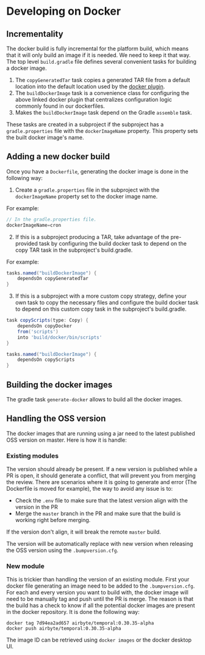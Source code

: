 # Developing on Docker

## Incrementality

The docker build is fully incremental for the platform build, which means that it will only build an
image if it is needed. We need to keep it that way. The top level `build.gradle` file defines
several convenient tasks for building a docker image.

1. The `copyGeneratedTar` task copies a generated TAR file from a default location into the default
   location used by the [docker plugin](https://github.com/bmuschko/gradle-docker-plugin).
2. The `buildDockerImage` task is a convenience class for configuring the above linked docker plugin
   that centralizes configuration logic commonly found in our dockerfiles.
3. Makes the `buildDockerImage` task depend on the Gradle `assemble` task.

These tasks are created in a subproject if the subproject has a `gradle.properties` file with the
`dockerImageName` property. This property sets the built docker image's name.

## Adding a new docker build

Once you have a `Dockerfile`, generating the docker image is done in the following way:

1. Create a `gradle.properties` file in the subproject with the `dockerImageName` property set to
   the docker image name.

For example:

```groovy
// In the gradle.properties file.
dockerImageName=cron
```

2. If this is a subproject producing a TAR, take advantage of the pre-provided task by configuring
   the build docker task to depend on the copy TAR task in the subproject's build.gradle.

For example:

```groovy
tasks.named("buildDockerImage") {
    dependsOn copyGeneratedTar
}
```

3. If this is a subproject with a more custom copy strategy, define your own task to copy the
   necessary files and configure the build docker task to depend on this custom copy task in the
   subproject's build.gradle.

```groovy
task copyScripts(type: Copy) {
    dependsOn copyDocker
    from('scripts')
    into 'build/docker/bin/scripts'
}

tasks.named("buildDockerImage") {
    dependsOn copyScripts
}
```

## Building the docker images

The gradle task `generate-docker` allows to build all the docker images.

## Handling the OSS version

The docker images that are running using a jar need to the latest published OSS version on master.
Here is how it is handle:

### Existing modules

The version should already be present. If a new version is published while a PR is open, it should
generate a conflict, that will prevent you from merging the review. There are scenarios where it is
going to generate and error (The Dockerfile is moved for example), the way to avoid any issue is to:

- Check the `.env` file to make sure that the latest version align with the version in the PR
- Merge the `master` branch in the PR and make sure that the build is working right before merging.

If the version don't align, it will break the remote `master` build.

The version will be automatically replace with new version when releasing the OSS version using the
`.bumpversion.cfg`.

### New module

This is trickier than handling the version of an existing module. First your docker file generating
an image need to be added to the `.bumpversion.cfg`. For each and every version you want to build
with, the docker image will need to be manually tag and push until the PR is merge. The reason is
that the build has a check to know if all the potential docker images are present in the docker
repository. It is done the following way:

```shell
docker tag 7d94ea2ad657 airbyte/temporal:0.30.35-alpha
docker push airbyte/temporal:0.30.35-alpha
```

The image ID can be retrieved using `docker images` or the docker desktop UI.
